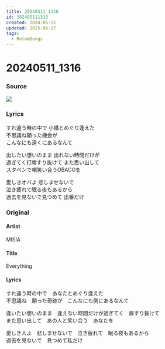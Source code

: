 ```yaml
---
title: 20240511_1316
id: 202405111316
created: 2024-05-11
updated: 2025-06-17
tags:
  - RotomSongs
---
```

# 20240511_1316

### Source

![](https://x.com/Starlystrongest/status/1789152679648002169)

### Lyrics

すれ違う時の中で 小幡とめぐり逢えた  
不思議ね願った機会が  
こんなにも遠くにあるなんて  

出したい想いのまま 出れない時間だけが  
過ぎてく打席すり抜けて また思い出して  
スタベンで嘲笑い合うOBACOを  

愛しきオバよ 悲しませないで  
泣き疲れて眠る夜もあるから  
過去を見ないで見つめて 出番だけ  

### Original

#### Artist

MISIA

#### Title

Everything

#### Lyrics

すれ違う時の中で　あなたとめぐり逢えた  
不思議ね　願った奇跡が　こんなにも側にあるなんて  
  
逢いたい想いのまま　逢えない時間だけが過ぎてく　扉すり抜けて  
また思い出して　あの人と笑い合う　あなたを  
  
愛しき人よ　悲しませないで　泣き疲れて　眠る夜もあるから  
過去を見ないで　見つめて私だけ  
